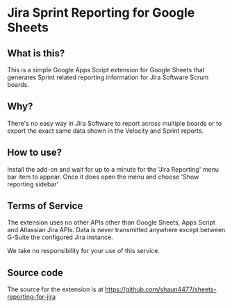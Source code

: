 # Jira Sprint Reporting for Google Sheets

## What is this?

This is a simple Google Apps Script extension for Google Sheets that generates Sprint related reporting information for Jira Software Scrum boards. 

## Why?

There's no easy way in Jira Software to report across multiple boards or to export the exact same data shown in the Velocity and Sprint reports. 

## How to use? 

Install the add-on and wait for up to a minute for the 'Jira Reporting' menu bar item to appear. Once it does open the menu and choose 'Show reporting sidebar'

## Terms of Service

The extension uses no other APIs other than Google Sheets, Apps Script and Atlassian Jira APIs. Data is never transmitted anywhere except between G-Suite the configured Jira instance. 

We take no responsibility for your use of this service. 

## Source code

The source for the extension is at https://github.com/shaun4477/sheets-reporting-for-jira

